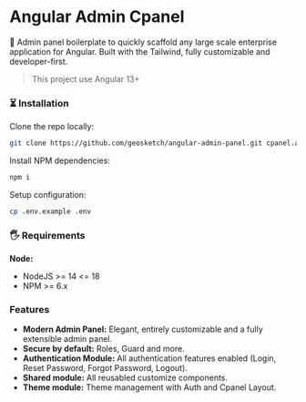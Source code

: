 # Angular Admin Cpanel

🚀 Admin panel boilerplate to quickly scaffold any large scale enterprise application for Angular. Built with the Tailwind, fully customizable and developer-first.

> This project use Angular 13+

### ⏳ Installation

Clone the repo locally:
```bash
git clone https://github.com/geosketch/angular-admin-panel.git cpanel.angular && cd cpanel.angular
```

Install NPM dependencies:
```bash
npm i
```

Setup configuration:
```bash
cp .env.example .env
```

### 🖐 Requirements

**Node:**

- NodeJS >= 14 <= 18
- NPM >= 6.x

### Features

- **Modern Admin Panel:** Elegant, entirely customizable and a fully extensible admin panel.
- **Secure by default:** Roles, Guard and more.
- **Authentication Module:** All authentication features enabled (Login, Reset Password, Forgot Password, Logout).
- **Shared module:** All reusabled customize components.
- **Theme module:** Theme management with Auth and Cpanel Layout.